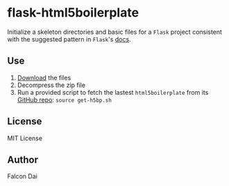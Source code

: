 flask-html5boilerplate
======================

Initialize a skeleton directories and basic files for a `Flask` project consistent with the suggested pattern in `Flask`'s [docs](http://flask.pocoo.org/docs/patterns/packages/#simple-packages).

Use
---
1. [Download](https://github.com/falcondai/flask-html5boilerplate/archive/master.zip) the files
2. Decompress the zip file
3. Run a provided script to fetch the lastest `html5boilerplate` from its [GitHub repo](https://github.com/h5bp/html5-boilerplate): `source get-h5bp.sh`

License
-------
MIT License

Author
------
Falcon Dai

